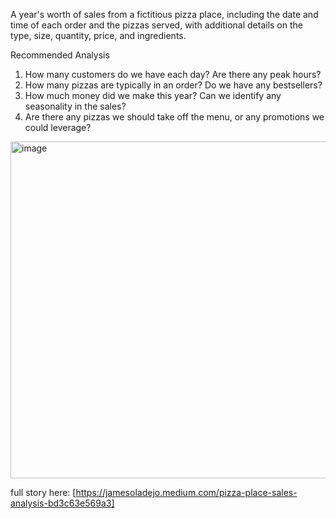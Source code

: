 A year's worth of sales from a fictitious pizza place, including the date and time of each order and the pizzas served, with additional details on the type, size, quantity, price, and ingredients.

Recommended Analysis
1. How many customers do we have each day? Are there any peak hours?
2. How many pizzas are typically in an order? Do we have any bestsellers?
3. How much money did we make this year? Can we identify any seasonality in the sales?
4. Are there any pizzas we should take off the menu, or any promotions we could leverage?

<img width="863" height="539" alt="image" src="https://github.com/user-attachments/assets/9bfe7951-e71c-432a-a143-8d64029fe959" />


full story here: [https://jamesoladejo.medium.com/pizza-place-sales-analysis-bd3c63e569a3]
